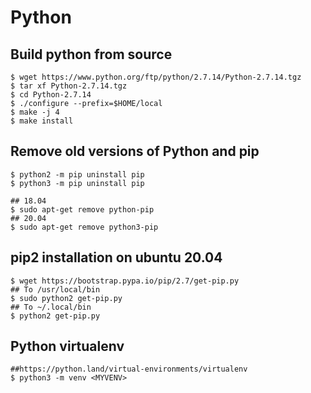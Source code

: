 Python
======

## Build python from source

    $ wget https://www.python.org/ftp/python/2.7.14/Python-2.7.14.tgz
    $ tar xf Python-2.7.14.tgz
    $ cd Python-2.7.14
    $ ./configure --prefix=$HOME/local
    $ make -j 4
    $ make install

## Remove old versions of Python and pip

    $ python2 -m pip uninstall pip
    $ python3 -m pip uninstall pip

    ## 18.04
    $ sudo apt-get remove python-pip
    ## 20.04
    $ sudo apt-get remove python3-pip

## pip2 installation on ubuntu 20.04

    $ wget https://bootstrap.pypa.io/pip/2.7/get-pip.py
    ## To /usr/local/bin
    $ sudo python2 get-pip.py
    ## To ~/.local/bin
    $ python2 get-pip.py

## Python virtualenv

    ##https://python.land/virtual-environments/virtualenv
    $ python3 -m venv <MYVENV>
